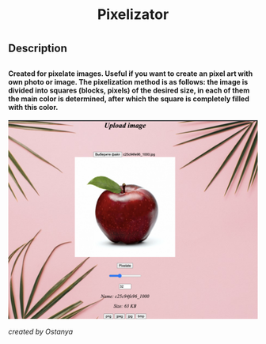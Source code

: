 <h1 align = "center">Pixelizator<h1>
<h2>Description<h2>
<h4 align="left">
Created for pixelate images. 
Useful if you want to create an pixel art with own photo or image. 
The pixelization method is as follows: the image is divided into squares (blocks, pixels) of the desired size, 
in each of them the main color is determined, after which the square is completely filled with this color.
</h4>

![Image](11/src/main/webapp/images/pix1.png)


_created by Ostanya_ 

